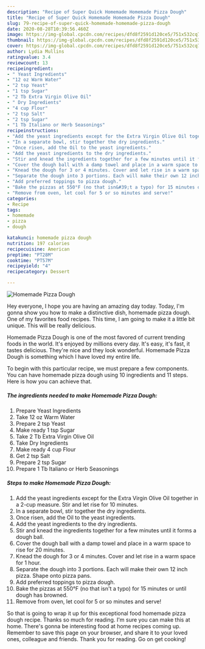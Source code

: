 ```yaml
---
description: "Recipe of Super Quick Homemade Homemade Pizza Dough"
title: "Recipe of Super Quick Homemade Homemade Pizza Dough"
slug: 79-recipe-of-super-quick-homemade-homemade-pizza-dough
date: 2020-08-28T10:39:56.460Z
image: https://img-global.cpcdn.com/recipes/dfd8f2591d120ce5/751x532cq70/homemade-pizza-dough-recipe-main-photo.jpg
thumbnail: https://img-global.cpcdn.com/recipes/dfd8f2591d120ce5/751x532cq70/homemade-pizza-dough-recipe-main-photo.jpg
cover: https://img-global.cpcdn.com/recipes/dfd8f2591d120ce5/751x532cq70/homemade-pizza-dough-recipe-main-photo.jpg
author: Lydia Mullins
ratingvalue: 3.4
reviewcount: 13
recipeingredient:
- " Yeast Ingredients"
- "12 oz Warm Water"
- "2 tsp Yeast"
- "1 tsp Sugar"
- "2 Tb Extra Virgin Olive Oil"
- " Dry Ingredients"
- "4 cup Flour"
- "2 tsp Salt"
- "2 tsp Sugar"
- "1 Tb Italiano or Herb Seasonings"
recipeinstructions:
- "Add the yeast ingredients except for the Extra Virgin Olive Oil together in a 2-cup measure. Stir and let rise for 10 minutes."
- "In a separate bowl, stir together the dry ingredients."
- "Once risen, add the Oil to the yeast ingredients."
- "Add the yeast ingredients to the dry ingredients."
- "Stir and knead the ingredients together for a few minutes until it forms a dough ball."
- "Cover the dough ball with a damp towel and place in a warm space to rise for 20 minutes."
- "Knead the dough for 3 or 4 minutes. Cover and let rise in a warm space for 1 hour."
- "Separate the dough into 3 portions. Each will make their own 12 inch pizza. Shape onto pizza pans."
- "Add preferred toppings to pizza dough."
- "Bake the pizzas at 550°F (no that isn&#39;t a typo) for 15 minutes or until dough has browned."
- "Remove from oven, let cool for 5 or so minutes and serve!"
categories:
- Recipe
tags:
- homemade
- pizza
- dough

katakunci: homemade pizza dough 
nutrition: 197 calories
recipecuisine: American
preptime: "PT28M"
cooktime: "PT57M"
recipeyield: "4"
recipecategory: Dessert

---
```



![Homemade Pizza Dough](https://img-global.cpcdn.com/recipes/dfd8f2591d120ce5/751x532cq70/homemade-pizza-dough-recipe-main-photo.jpg)

Hey everyone, I hope you are having an amazing day today. Today, I'm gonna show you how to make a distinctive dish, homemade pizza dough. One of my favorites food recipes. This time, I am going to make it a little bit unique. This will be really delicious.

Homemade Pizza Dough is one of the most favored of current trending foods in the world. It's enjoyed by millions every day. It's easy, it's fast, it tastes delicious. They're nice and they look wonderful. Homemade Pizza Dough is something which I have loved my entire life.




To begin with this particular recipe, we must prepare a few components. You can have homemade pizza dough using 10 ingredients and 11 steps. Here is how you can achieve that.

<!--inarticleads1-->

##### The ingredients needed to make Homemade Pizza Dough:

1. Prepare  Yeast Ingredients
1. Take 12 oz Warm Water
1. Prepare 2 tsp Yeast
1. Make ready 1 tsp Sugar
1. Take 2 Tb Extra Virgin Olive Oil
1. Take  Dry Ingredients
1. Make ready 4 cup Flour
1. Get 2 tsp Salt
1. Prepare 2 tsp Sugar
1. Prepare 1 Tb Italiano or Herb Seasonings




<!--inarticleads2-->

##### Steps to make Homemade Pizza Dough:

1. Add the yeast ingredients except for the Extra Virgin Olive Oil together in a 2-cup measure. Stir and let rise for 10 minutes.
1. In a separate bowl, stir together the dry ingredients.
1. Once risen, add the Oil to the yeast ingredients.
1. Add the yeast ingredients to the dry ingredients.
1. Stir and knead the ingredients together for a few minutes until it forms a dough ball.
1. Cover the dough ball with a damp towel and place in a warm space to rise for 20 minutes.
1. Knead the dough for 3 or 4 minutes. Cover and let rise in a warm space for 1 hour.
1. Separate the dough into 3 portions. Each will make their own 12 inch pizza. Shape onto pizza pans.
1. Add preferred toppings to pizza dough.
1. Bake the pizzas at 550°F (no that isn&#39;t a typo) for 15 minutes or until dough has browned.
1. Remove from oven, let cool for 5 or so minutes and serve!




So that is going to wrap it up for this exceptional food homemade pizza dough recipe. Thanks so much for reading. I'm sure you can make this at home. There's gonna be interesting food at home recipes coming up. Remember to save this page on your browser, and share it to your loved ones, colleague and friends. Thank you for reading. Go on get cooking!
